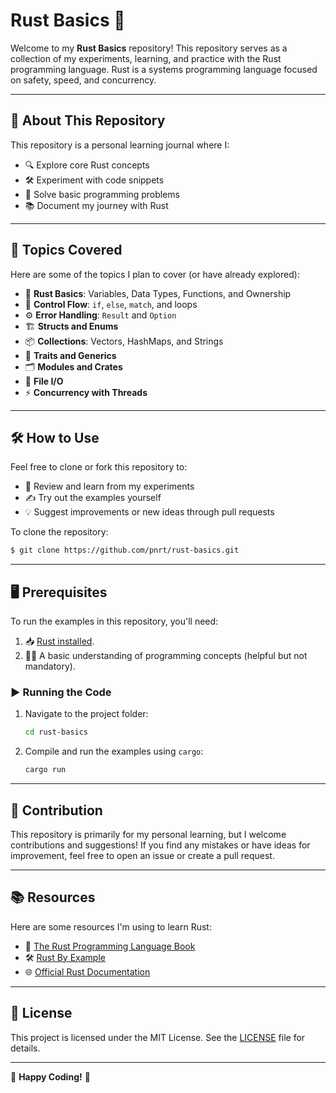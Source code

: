 # Rust Basics 🦀

Welcome to my **Rust Basics** repository! This repository serves as a collection of my experiments, learning, and practice with the Rust programming language. Rust is a systems programming language focused on safety, speed, and concurrency.

---

## 🚀 About This Repository
This repository is a personal learning journal where I:
- 🔍 Explore core Rust concepts
- 🛠️ Experiment with code snippets
- 🧠 Solve basic programming problems
- 📚 Document my journey with Rust

---

## 📂 Topics Covered
Here are some of the topics I plan to cover (or have already explored):
- 🌱 **Rust Basics**: Variables, Data Types, Functions, and Ownership
- 🔄 **Control Flow**: `if`, `else`, `match`, and loops
- ⚙️ **Error Handling**: `Result` and `Option`
- 🏗️ **Structs and Enums**
- 📦 **Collections**: Vectors, HashMaps, and Strings
- 🔧 **Traits and Generics**
- 🗂️ **Modules and Crates**
- 📂 **File I/O**
- ⚡ **Concurrency with Threads**

---

## 🛠️ How to Use
Feel free to clone or fork this repository to:
- 🔗 Review and learn from my experiments
- ✍️ Try out the examples yourself
- 💡 Suggest improvements or new ideas through pull requests

To clone the repository:
```bash
$ git clone https://github.com/pnrt/rust-basics.git
```

---

## 🖥️ Prerequisites
To run the examples in this repository, you'll need:
1. 📥 [Rust installed](https://www.rust-lang.org/tools/install).
2. 🧑‍💻 A basic understanding of programming concepts (helpful but not mandatory).

### ▶️ Running the Code
1. Navigate to the project folder:
    ```bash
    cd rust-basics
    ```
2. Compile and run the examples using `cargo`:
    ```bash
    cargo run
    ```

---

## 🤝 Contribution
This repository is primarily for my personal learning, but I welcome contributions and suggestions! If you find any mistakes or have ideas for improvement, feel free to open an issue or create a pull request.

---

## 📚 Resources
Here are some resources I'm using to learn Rust:
- 📖 [The Rust Programming Language Book](https://doc.rust-lang.org/book/)
- 🛠️ [Rust By Example](https://doc.rust-lang.org/stable/rust-by-example/)
- 🌐 [Official Rust Documentation](https://doc.rust-lang.org/)

---

## 📜 License
This project is licensed under the MIT License. See the [LICENSE](LICENSE) file for details.

---

🎉 **Happy Coding!** 🦀

